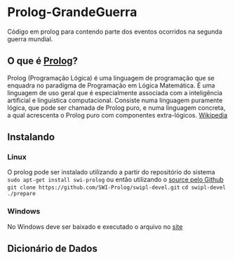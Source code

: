 # Prolog-GrandeGuerra
Código em prolog para contendo parte dos eventos ocorridos na segunda guerra mundial.

## O que é [Prolog](http://www.swi-prolog.org/)?
Prolog (Programação Lógica) é uma linguagem de programação que se enquadra no paradigma de Programação em Lógica Matemática. É uma linguagem de uso geral que é especialmente associada com a inteligência artificial e linguística computacional. Consiste numa linguagem puramente lógica, que pode ser chamada de Prolog puro, e numa linguagem concreta, a qual acrescenta o Prolog puro com componentes extra-lógicos. [Wikipedia](https://pt.wikipedia.org/wiki/Prolog)

## Instalando

### Linux
O prolog pode ser instalado utilizando a partir do repositório do sistema
`sudo apt-get install swi-prolog`
ou então utilizando o [source pelo Github](https://github.com/SWI-Prolog/swipl-devel)
`git clone https://github.com/SWI-Prolog/swipl-devel.git`
`cd swipl-devel`
`./prepare`

### Windows
No Windows deve ser baixado e executado o arquivo no [site](http://www.swi-prolog.org/download/daily/bin/)

## Dicionário de Dados

